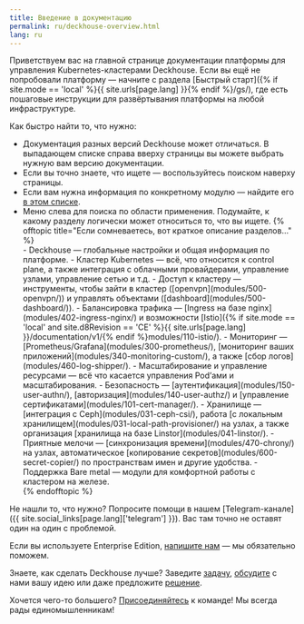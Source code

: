 ```yaml
---
title: Введение в документацию
permalink: ru/deckhouse-overview.html
lang: ru
---
```


Приветствуем вас на главной странице документации платформы для управления Kubernetes-кластерами Deckhouse. Если вы ещё не попробовали платформу — начните с раздела [Быстрый старт]({% if site.mode == 'local' %}{{ site.urls[page.lang] }}{% endif %}/gs/), где есть пошаговые инструкции для развёртывания платформы на любой инфраструктуре.

Как быстро найти то, что нужно:
<ul>
<li>Документация разных версий Deckhouse может отличаться. В выпадающем списке справа вверху страницы вы можете выбрать нужную вам версию документации.</li>
<li>Если вы точно знаете, что ищете — воспользуйтесь поиском наверху страницы.</li>
<li>Если вам нужна информация по конкретному модулю — найдите его <a href="revision-comparison.html">в этом списке</a>.</li>
<li>Меню слева для поиска по области применения. Подумайте, к какому разделу логически может относиться то, что вы ищете.
  {% offtopic title="Если сомневаетесь, вот краткое описание разделов..." %}
  <div markdown="1">
  - Deckhouse — глобальные настройки и общая информация по платформе.
  - Кластер Kubernetes — всё, что относится к control plane, а также интеграция с облачными провайдерами, управление узлами, управление сетью и т.д.
  - Доступ к кластеру — инструменты, чтобы зайти в кластер ([openvpn](modules/500-openvpn/)) и управлять объектами ([dashboard](modules/500-dashboard/)).
  - Балансировка трафика — [Ingress на базе nginx](modules/402-ingress-nginx/) и возможности [Istio]({% if site.mode == 'local' and site.d8Revision == 'CE' %}{{ site.urls[page.lang] }}/documentation/v1/{% endif %}modules/110-istio/).
  - Мониторинг — [Prometheus/Grafana](modules/300-prometheus/), [мониторинг ваших приложений](modules/340-monitoring-custom/), а также [сбор логов](modules/460-log-shipper/).
  - Масштабирование и управление ресурсами — всё что касается управления Pod’ами и масштабирования.
  - Безопасность — [аутентификация](modules/150-user-authn/), [авторизация](modules/140-user-authz/) и [управление сертификатами](modules/101-cert-manager/).
  - Хранилище — [интеграция с Ceph](modules/031-ceph-csi/), работа [с локальным хранилищем](modules/031-local-path-provisioner/) на узлах, а также организация [хранилища на базе Linstor](modules/041-linstor/).
  - Приятные мелочи — [синхронизация времени](modules/470-chrony/) на узлах, автоматическое [копирование секретов](modules/600-secret-copier/) по пространствам имен и другие удобства.
  - Поддержка Bare metal — модули для комфортной работы c кластером на железе.
  </div>
  {% endofftopic %}
</li>
</ul>
Не нашли то, что нужно? Попросите помощи в нашем [Telegram-канале]({{ site.social_links[page.lang]['telegram'] }}). Вас там точно не оставят один на один с проблемой.

Если вы используете Enterprise Edition, [напишите нам](mailto:support@deckhouse.ru) — мы обязательно поможем.

Знаете, как сделать Deckhouse лучше? Заведите [задачу](https://github.com/deckhouse/deckhouse/issues/), [обсудите](https://github.com/deckhouse/deckhouse/discussions) с нами вашу идею или даже предложите [решение](https://github.com/deckhouse/deckhouse/blob/main/CONTRIBUTING.md).

Хочется чего-то большего? [Присоединяйтесь](https://job.flant.ru/) к команде! Мы всегда рады единомышленникам!

